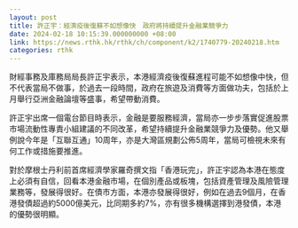 ```yaml
---
layout: post
title: 許正宇：經濟疫後復蘇不如想像快　政府將持續提升金融業競爭力
date: 2024-02-18 10:15:39.000000000 +08:00
link: https://news.rthk.hk/rthk/ch/component/k2/1740779-20240218.htm
categories: rthk
---
```


財經事務及庫務局局長許正宇表示，本港經濟疫後復蘇進程可能不如想像中快，但不代表當局不做事，於過去一段時間，政府在旅遊及消費等方面做功夫，包括於上月舉行亞洲金融論壇等盛事，希望帶動消費。

許正宇出席一個電台節目時表示，金融是要服務經濟，當局亦一步步落實促進股票市場流動性專責小組建議的不同改革，希望持續提升金融業競爭力及優勢。他又舉例說今年是「互聯互通」10周年，亦是大灣區規劃公佈5周年，當局可檢視未來有何工作或措施要推進。

對於摩根士丹利前首席經濟學家羅奇撰文指「香港玩完」，許正宇認為本港在態度上必須有自信，回看本港金融市場，在個別產品或板塊，包括資產管理及風險管理業務等，發展得很好。在債市方面，本港亦發展得很好，例如在過去9個月，在香港發債超過約5000億美元，比同期多約7%，亦有很多機構選擇到港發債，本港的優勢很明顯。

